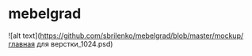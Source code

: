 # mebelgrad

![alt text](https://github.com/sbrilenko/mebelgrad/blob/master/mockup/главная для верстки_1024.psd)
